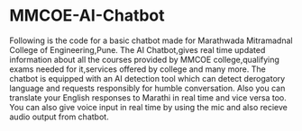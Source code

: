 # MMCOE-AI-Chatbot 
Following is the code for a basic chatbot made for Marathwada Mitramadnal College of Engineering,Pune.
The AI Chatbot,gives real time updated information about all the courses provided by MMCOE college,qualifying exams needed for it,services offered by college and many more.
The chatbot is equipped with an AI detection tool which can detect derogatory language and requests responsibly for humble conversation.
Also you can translate your English responses to Marathi in real time and vice versa too.
You can also give voice input in real time by using the mic and also recieve audio output from chatbot.
